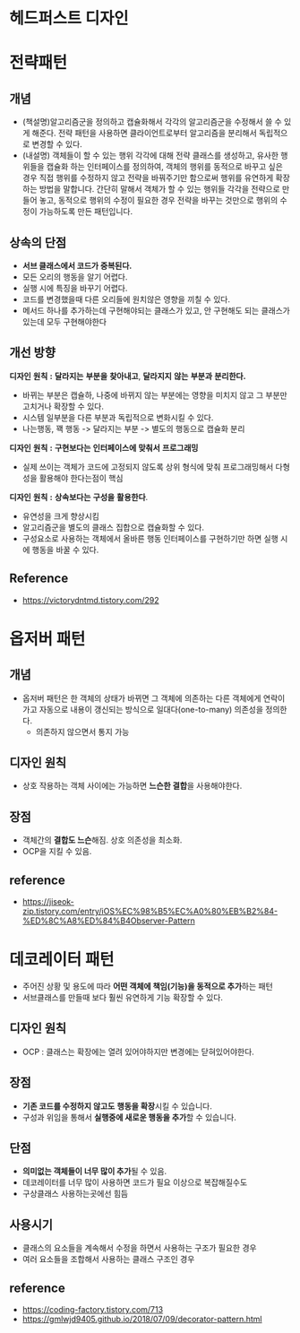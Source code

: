 # 헤드퍼스트 디자인

# 전략패턴

## 개념

- (책설명)알고리즘군을 정의하고 캡슐화해서 각각의 알고리즘군을 수정해서 쓸 수 있게 해준다. 전략 패턴을 사용하면 클라이언트로부터 알고리즘을 분리해서 독립적으로 변경할 수 있다.
- (내설명) 객체들이 할 수 있는 행위 각각에 대해 전략 클래스를 생성하고, 유사한 행위들을 캡슐화 하는 인터페이스를 정의하여, 객체의 행위를 동적으로 바꾸고 싶은 경우 직접 행위를 수정하지 않고 전략을 바꿔주기만 함으로써 행위를 유연하게 확장하는
  방법을 말합니다. 간단히 말해서 객체가 할 수 있는 행위들 각각을 전략으로 만들어 놓고, 동적으로 행위의 수정이 필요한 경우 전략을 바꾸는 것만으로 행위의 수정이 가능하도록 만든 패턴입니다.

## 상속의 단점

- **서브 클래스에서 코드가 중복된다.**
- 모든 오리의 행동을 알기 어렵다.
- 실행 시에 특징을 바꾸기 어렵다.
- 코드를 변경했을때 다른 오리들에 원치않은 영향을 끼칠 수 있다.
- 메서드 하나를 추가하는데 구현해야되는 클래스가 있고, 안 구현해도 되는 클래스가 있는데 모두 구현해야한다

## 개선 방향

**디자인** **원칙** **:** **달라지는** **부분을** **찾아내고**, **달라지지** **않는** **부분과** **분리한다.**

- 바뀌는 부분은 캡슐하, 나중에 바뀌지 않는 부분에는 영향을 미치지 않고 그 부분만 고치거나 확장할 수 있다.
- 시스템 일부분을 다른 부분과 독립적으로 변화시킬 수 있다.
- 나는행동, 꽥 행동 -> 달라지는 부분 -> 별도의 행동으로 캡슐화 분리

**디자인** **원칙** **:** **구현보다는** **인터페이스에** **맞춰서** **프로그래밍**

- 실제 쓰이는 객체가 코드에 고정되지 않도록 상위 형식에 맞춰 프로그래밍해서 다형성을 활용해야 한다는점이 핵심

**디자인** **원칙** **:** **상속보다는** **구성을** **활용한다**.

- 유연성을 크게 향상시킴
- 알고리즘군을 별도의 클래스 집합으로 캡슐화할 수 있다.
- 구성요소로 사용하는 객체에서 올바른 행동 인터페이스를 구현하기만 하면 실행 시에 행동을 바꿀 수 있다.

## Reference

- https://victorydntmd.tistory.com/292

# 옵저버 패턴

## 개념

- 옵저버 패턴은 한 객체의 상태가 바뀌면 그 객체에 의존하는 다른 객체에게 연락이 가고 자동으로 내용이 갱신되는 방식으로 일대다(one-to-many) 의존성을 정의한다.
    - 의존하지 않으면서 통지 가능

## 디자인 원칙

- 상호 작용하는 객체 사이에는 가능하면 **느슨한 결합**을 사용해야한다.

## 장점

- 객체간의 **결합도 느슨**해짐. 상호 의존성을 최소화.
- OCP을 지킬 수 있음.

## reference

- https://jiseok-zip.tistory.com/entry/iOS%EC%98%B5%EC%A0%80%EB%B2%84-%ED%8C%A8%ED%84%B4Observer-Pattern

# 데코레이터 패턴

- 주어진 상황 및 용도에 따라 **어떤 객체에 책임(기능)을 동적으로 추가**하는 패턴
- 서브클래스를 만들때 보다 훨씬 유연하게 기능 확장할 수 있다.

## 디자인 원칙

- OCP : 클래스는 확장에는 열려 있어야하지만 변경에는 닫혀있어야한다.

## 장점

- **기존 코드를 수정하지 않고도** **행동을 확장**시킬 수 있습니다.
- 구성과 위임을 통해서 **실행중에 새로운 행동을 추가**할 수 있습니다.

## 단점

- **의미없는 객체들이 너무 많이 추가**될 수 있음.
- 데코레이터를 너무 많이 사용하면 코드가 필요 이상으로 복잡해질수도
- 구상클래스 사용하는곳에선 힘듬

## 사용시기

- 클래스의 요소들을 계속해서 수정을 하면서 사용하는 구조가 필요한 경우
- 여러 요소들을 조합해서 사용하는 클래스 구조인 경우

## reference

- https://coding-factory.tistory.com/713
- https://gmlwjd9405.github.io/2018/07/09/decorator-pattern.html